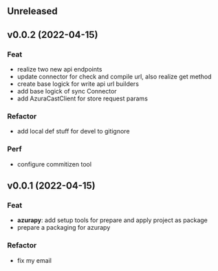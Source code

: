 ## Unreleased

## v0.0.2 (2022-04-15)

### Feat

- realize two new api endpoints
- update connector for check and compile url, also realize get method
- create base logick for write api url builders
- add base logick of sync Connector
- add AzuraCastClient for store request params

### Refactor

- add local def stuff for devel to gitignore

### Perf

- configure commitizen tool

## v0.0.1 (2022-04-15)

### Feat

- **azurapy**: add setup tools for prepare and apply project as package
- prepare a packaging for azurapy

### Refactor

- fix my email
